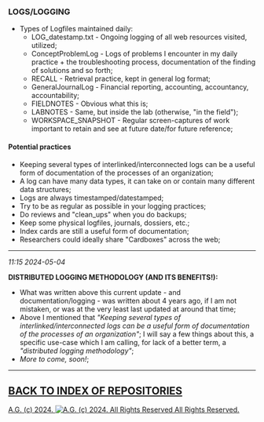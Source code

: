 ### LOGS/LOGGING
* Types of Logfiles maintained daily:
    * LOG_datestamp.txt - Ongoing logging of all web resources visited, utilized;
    * ConceptProblemLog - Logs of problems I encounter in my daily practice + the troubleshooting process, documentation of the finding of solutions and so forth;
    * RECALL - Retrieval practice, kept in general log format;
    * GeneralJournalLog - Financial reporting, accounting, accountancy, accountability;
    * FIELDNOTES - Obvious what this is;
    * LABNOTES - Same, but inside the lab (otherwise, "in the field");
    * WORKSPACE_SNAPSHOT - Regular screen-captures of work important to retain and see at future date/for future reference;

#### Potential practices
* Keeping several types of interlinked/interconnected logs can be a useful form of documentation of the processes of an organization;
* A log can have many data types, it can take on or contain many different data structures;
* Logs are always timestamped/datestamped;
* Try to be as regular as possible in your logging practices;
* Do reviews and "clean_ups" when you do backups;
* Keep some physical logfiles, journals, dossiers, etc.;
* Index cards are still a useful form of documentation;
* Researchers could ideally share "Cardboxes" across the web;

- - - - - - - - - -

*11:15 2024-05-04*

__DISTRIBUTED LOGGING METHODOLOGY (AND ITS BENEFITS!):__
* What was written above this current update - and documentation/logging - was written about 4 years ago, if I am not mistaken, or was at the very least last updated at around that time;
* Above I mentioned that *"Keeping several types of interlinked/interconnected logs can be a useful form of documentation of the processes of an organization"*; I will say a few things about this, a specific use-case which I am calling, for lack of a better term, a *"distributed logging methodology"*;
* *More to come, soon!*;

- - - - - - - - - -

## [BACK TO INDEX OF REPOSITORIES](https://github.com/antiface/Index)

[A.G. (c) 2024. ![A.G. (c) 2024. All Rights Reserved](https://historiotheque.files.wordpress.com/2016/11/ag_signature_official_2015_50px_cropped.jpg) All Rights Reserved.](http://alexgagnon.com)
